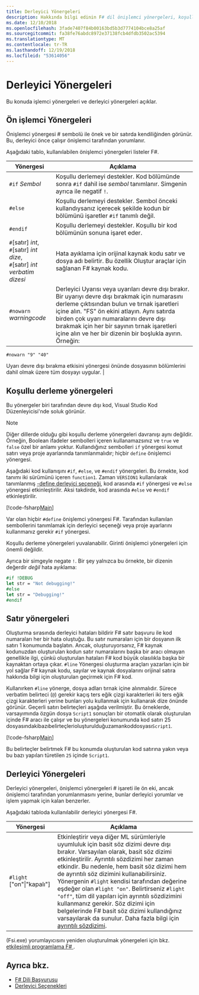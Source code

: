 ```yaml
---
title: Derleyici Yönergeleri
description: Hakkında bilgi edinin F# dil önişlemci yönergeleri, koşullu derleme yönergeleri, satır yönergeleri ve derleyici yönergeleri.
ms.date: 12/10/2018
ms.openlocfilehash: 3fade7407f84b00163bd5b3d7774104bce8a25af
ms.sourcegitcommit: fa38fe76abdc8972e37138fcb4dfdb3502ac5394
ms.translationtype: MT
ms.contentlocale: tr-TR
ms.lasthandoff: 12/19/2018
ms.locfileid: "53614056"
---
```

# <a name="compiler-directives"></a>Derleyici Yönergeleri

Bu konuda işlemci yönergeleri ve derleyici yönergeleri açıklar.

## <a name="preprocessor-directives"></a>Ön işlemci Yönergeleri

Önişlemci yönergesi # sembolü ile önek ve bir satırda kendiliğinden görünür. Bu, derleyici önce çalışır önişlemci tarafından yorumlanır.

Aşağıdaki tablo, kullanılabilen önişlemci yönergeleri listeler F#.

|Yönergesi|Açıklama|
|---------|-----------|
|`#if` *Sembol*|Koşullu derlemeyi destekler. Kod bölümünde sonra `#if` dahil ise *sembol* tanımlanır. Simgenin ayrıca ile negatif `!`.|
|`#else`|Koşullu derlemeyi destekler. Sembol önceki kullandıysanız içerecek şekilde kodun bir bölümünü işaretler `#if` tanımlı değil.|
|`#endif`|Koşullu derlemeyi destekler. Koşullu bir kod bölümünün sonuna işaret eder.|
|`#`[satır] *int*,<br/>`#`[satır] *int* *dize*,<br/>`#`[satır] *int* *verbatim dizesi*|Hata ayıklama için orijinal kaynak kodu satır ve dosya adı belirtir. Bu özellik Oluştur araçlar için sağlanan F# kaynak kodu.|
|`#nowarn` *warningcode*|Derleyici Uyarısı veya uyarıları devre dışı bırakır. Bir uyarıyı devre dışı bırakmak için numarasını derleme çıktısından bulun ve tırnak işaretleri içine alın. "FS" ön ekini atlayın. Aynı satırda birden çok uyarı numaralarını devre dışı bırakmak için her bir sayının tırnak işaretleri içine alın ve her bir dizenin bir boşlukla ayırın. Örneğin:

`#nowarn "9" "40"`

Uyarı devre dışı bırakma etkisini yönergesi önünde dosyasının bölümlerini dahil olmak üzere tüm dosyayı uygular. |

## <a name="conditional-compilation-directives"></a>Koşullu derleme yönergeleri

Bu yönergeler biri tarafından devre dışı kod, Visual Studio Kod Düzenleyicisi'nde soluk görünür.

> [!NOTE]
> Diğer dillerde olduğu gibi koşullu derleme yönergeleri davranışı aynı değildir. Örneğin, Boolean ifadeler sembolleri içeren kullanamazsınız ve `true` ve `false` özel bir anlamı yoktur. Kullandığınız sembolleri `if` yönergesi komut satırı veya proje ayarlarında tanımlanmalıdır; hiçbir `define` önişlemci yönergesi.

Aşağıdaki kod kullanışını `#if`, `#else`, ve `#endif` yönergeleri. Bu örnekte, kod tanımı iki sürümünü içeren `function1`. Zaman `VERSION1` kullanılarak tanımlanmış [-define derleyici seçeneği](https://msdn.microsoft.com/library/434394ae-0d4a-459c-a684-bffede519a04), kod arasında `#if` yönergesi ve `#else` yönergesi etkinleştirilir. Aksi takdirde, kod arasında `#else` ve `#endif` etkinleştirilir.

[!code-fsharp[Main](../../../samples/snippets/fsharp/lang-ref-2/snippet7301.fs)]

Var olan hiçbir `#define` önişlemci yönergesi F#. Tarafından kullanılan sembollerini tanımlamak için derleyici seçeneği veya proje ayarlarını kullanmanız gerekir `#if` yönergesi.

Koşullu derleme yönergeleri yuvalanabilir. Girinti önişlemci yönergeleri için önemli değildir.

Ayrıca bir simgeyle negate `!`. Bir şey yalnızca bu örnekte, bir dizenin değerdir _değil_ hata ayıklama:

```fsharp
#if !DEBUG
let str = "Not debugging!"
#else
let str = "Debugging!"
#endif
```

## <a name="line-directives"></a>Satır yönergeleri

Oluşturma sırasında derleyici hataları bildirir F# satır başvuru ile kod numaraları her bir hata oluştuğu. Bu satır numaraları için bir dosyanın ilk satırı 1 konumunda başlatın. Ancak, oluşturuyorsanız, F# kaynak kodunuzdan oluşturulan kodun satır numaralarını başka bir aracı olmayan genellikle ilgi, çünkü oluşturulan hataları F# kod büyük olasılıkla başka bir kaynaktan ortaya çıkar. `#line` Yönergesi oluşturma araçları yazarları için bir yol sağlar F# kaynak kodu, sayılar ve kaynak dosyalarını orijinal satıra hakkında bilgi için oluşturulan geçirmek için F# kod.

Kullanırken `#line` yönerge, dosya adları tırnak içine alınmalıdır. Sürece verbatim belirteci (`@`) gerekir kaçış ters eğik çizgi karakterleri iki ters eğik çizgi karakterleri yerine bunları yolu kullanmak için kullanarak dize önünde görünür. Geçerli satırı belirteçleri aşağıda verilmiştir. Bu örneklerde, varsayımında özgün dosya `Script1` sonuçları bir otomatik olarak oluşturulan içinde F# aracı ile çalışır ve bu yönergeleri konumunda kod satırı 25 dosyasındakibazıbelirteçlerioluşturulduğuzamankoddosyası`Script1`.

[!code-fsharp[Main](../../../samples/snippets/fsharp/lang-ref-2/snippet7303.fs)]

Bu belirteçler belirtmek F# bu konumda oluşturulan kod satırına yakın veya bu bazı yapıları türetilen `25` içinde `Script1`.

## <a name="compiler-directives"></a>Derleyici Yönergeleri

Derleyici yönergeleri, önişlemci yönergeleri # işareti ile ön eki, ancak önişlemci tarafından yorumlanmasını yerine, bunlar derleyici yorumlar ve işlem yapmak için kalan benzerler.

Aşağıdaki tabloda kullanılabilir derleyici yönergesi F#.

|Yönergesi|Açıklama|
|---------|-----------|
|`#light` ["on"&#124;"kapalı"]|Etkinleştirir veya diğer ML sürümleriyle uyumluluk için basit söz dizimi devre dışı bırakır. Varsayılan olarak, basit söz dizimi etkinleştirilir. Ayrıntılı sözdizimi her zaman etkindir. Bu nedenle, hem basit söz dizimi hem de ayrıntılı söz dizimini kullanabilirsiniz. Yönergenin `#light` kendisi tarafından değerine eşdeğer olan `#light "on"`. Belirtirseniz `#light "off"`, tüm dil yapıları için ayrıntılı sözdizimini kullanmanız gerekir. Söz dizimi için belgelerinde F# basit söz dizimi kullandığınız varsayılarak da sunulur. Daha fazla bilgi için [ayrıntılı sözdizimi](verbose-syntax.md).|

(Fsi.exe) yorumlayıcısını yeniden oluşturulmak yönergeleri için bkz. [etkileşimli programlama F# ](../tutorials/fsharp-interactive/index.md).

## <a name="see-also"></a>Ayrıca bkz.

- [F# Dili Başvurusu](index.md)
- [Derleyici Seçenekleri](compiler-options.md)